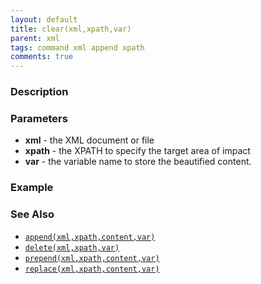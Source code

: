 ```yaml
---
layout: default
title: clear(xml,xpath,var)
parent: xml
tags: command xml append xpath
comments: true
---
```



### Description


### Parameters
- **xml** - the XML document or file
- **xpath** - the XPATH to specify the target area of impact
- **var** - the variable name to store the beautified content.

### Example


### See Also
- [`append(xml,xpath,content,var)`](append(xml,xpath,content,var))
- [`delete(xml,xpath,var)`](delete(xml,xpath,var))
- [`prepend(xml,xpath,content,var)`](prepend(xml,xpath,content,var))
- [`replace(xml,xpath,content,var)`](replace(xml,xpath,content,var))
